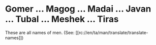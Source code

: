 # Gomer ... Magog ... Madai ... Javan ... Tubal ... Meshek ... Tiras

These are all names of men. (See: [[rc://en/ta/man/translate/translate-names]])

